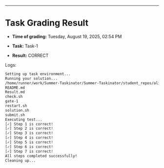 
---
# Task Grading Result

- **Time of grading:** Tuesday, August 19, 2025, 02:54 PM

- **Task:** Task-1

- **Result:** CORRECT


Logs:
```bash
Setting up task environment...
Running your solution...
/home/runner/work/Summer-Taskinator/Summer-Taskinator/student_repos/ali-osama-ali/Task-1
README.md
Result.md
check.sh
gate-1
restart.sh
solution.sh
submit.sh
Executing test...
[✓] Step 1 is correct!
[✓] Step 2 is correct!
[✓] Step 3 is correct!
[✓] Step 4 is correct!
[✓] Step 5 is correct!
[✓] Step 6 is correct!
[✓] Step 7 is correct!
All steps completed successfully!
Cleaning up...
```
